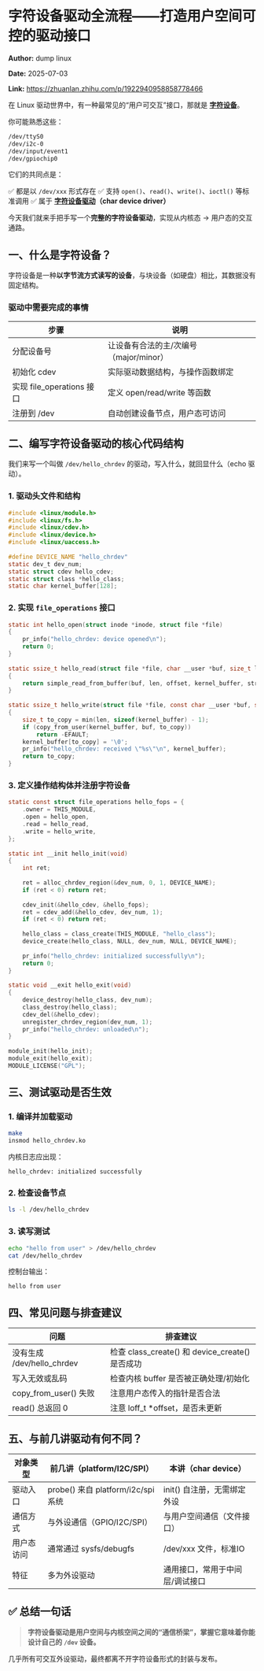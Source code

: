 # 字符设备驱动全流程——打造用户空间可控的驱动接口

**Author:** dump linux

**Date:** 2025-07-03

**Link:** https://zhuanlan.zhihu.com/p/1922940958858778466

在 Linux 驱动世界中，有一种最常见的“用户可交互”接口，那就是 **[字符设备](https://zhida.zhihu.com/search?content_id=259710552&content_type=Article&match_order=1&q=%E5%AD%97%E7%AC%A6%E8%AE%BE%E5%A4%87&zhida_source=entity)**。

你可能熟悉这些：

```bash
/dev/ttyS0
/dev/i2c-0
/dev/input/event1
/dev/gpiochip0
```

它们的共同点是：

✅ 都是以 `/dev/xxx` 形式存在 ✅ 支持 `open()`、`read()`、`write()`、`ioctl()` 等标准调用 ✅ 属于 **[字符设备驱动](https://zhida.zhihu.com/search?content_id=259710552&content_type=Article&match_order=1&q=%E5%AD%97%E7%AC%A6%E8%AE%BE%E5%A4%87%E9%A9%B1%E5%8A%A8&zhida_source=entity)（char device driver）**

今天我们就来手把手写一个**完整的字符设备驱动**，实现从内核态 → 用户态的交互通路。

## **一、什么是字符设备？**

字符设备是一种**以字节流方式读写的设备**，与块设备（如硬盘）相比，其数据没有固定结构。

### **驱动中需要完成的事情**

| 步骤 | 说明 |
| --- | --- |
| 分配设备号 | 让设备有合法的主/次编号（major/minor） |
| 初始化 cdev | 实际驱动数据结构，与操作函数绑定 |
| 实现 file_operations 接口 | 定义 open/read/write 等函数 |
| 注册到 /dev | 自动创建设备节点，用户态可访问 |

## **二、编写字符设备驱动的核心代码结构**

我们来写一个叫做 `/dev/hello_chrdev` 的驱动，写入什么，就回显什么（echo 驱动）。

### **1\. 驱动头文件和结构**

```c
#include <linux/module.h>
#include <linux/fs.h>
#include <linux/cdev.h>
#include <linux/device.h>
#include <linux/uaccess.h>
​
#define DEVICE_NAME "hello_chrdev"
static dev_t dev_num;
static struct cdev hello_cdev;
static struct class *hello_class;
static char kernel_buffer[128];
```

### **2\. 实现 `file_operations` 接口**

```c
static int hello_open(struct inode *inode, struct file *file)
{
    pr_info("hello_chrdev: device opened\n");
    return 0;
}
​
static ssize_t hello_read(struct file *file, char __user *buf, size_t len, loff_t *offset)
{
    return simple_read_from_buffer(buf, len, offset, kernel_buffer, strlen(kernel_buffer));
}
​
static ssize_t hello_write(struct file *file, const char __user *buf, size_t len, loff_t *offset)
{
    size_t to_copy = min(len, sizeof(kernel_buffer) - 1);
    if (copy_from_user(kernel_buffer, buf, to_copy))
        return -EFAULT;
    kernel_buffer[to_copy] = '\0';
    pr_info("hello_chrdev: received \"%s\"\n", kernel_buffer);
    return to_copy;
}
```

### **3\. 定义操作结构体并注册字符设备**

```c
static const struct file_operations hello_fops = {
    .owner = THIS_MODULE,
    .open = hello_open,
    .read = hello_read,
    .write = hello_write,
};
​
static int __init hello_init(void)
{
    int ret;
​
    ret = alloc_chrdev_region(&dev_num, 0, 1, DEVICE_NAME);
    if (ret < 0) return ret;
​
    cdev_init(&hello_cdev, &hello_fops);
    ret = cdev_add(&hello_cdev, dev_num, 1);
    if (ret < 0) return ret;
​
    hello_class = class_create(THIS_MODULE, "hello_class");
    device_create(hello_class, NULL, dev_num, NULL, DEVICE_NAME);
​
    pr_info("hello_chrdev: initialized successfully\n");
    return 0;
}
​
static void __exit hello_exit(void)
{
    device_destroy(hello_class, dev_num);
    class_destroy(hello_class);
    cdev_del(&hello_cdev);
    unregister_chrdev_region(dev_num, 1);
    pr_info("hello_chrdev: unloaded\n");
}
​
module_init(hello_init);
module_exit(hello_exit);
MODULE_LICENSE("GPL");
```

## **三、测试驱动是否生效**

### **1\. 编译并加载驱动**

```bash
make
insmod hello_chrdev.ko
```

内核日志应出现：

```text
hello_chrdev: initialized successfully
```

### **2\. 检查设备节点**

```bash
ls -l /dev/hello_chrdev
```

### **3\. 读写测试**

```bash
echo "hello from user" > /dev/hello_chrdev
cat /dev/hello_chrdev
```

控制台输出：

```text
hello from user
```

## **四、常见问题与排查建议**

| 问题 | 排查建议 |
| --- | --- |
| 没有生成 /dev/hello_chrdev | 检查 class_create() 和 device_create() 是否成功 |
| 写入无效或乱码 | 检查内核 buffer 是否被正确处理/初始化 |
| copy_from_user() 失败 | 注意用户态传入的指针是否合法 |
| read() 总返回 0 | 注意 loff_t *offset，是否未更新 |

## **五、与前几讲驱动有何不同？**

| 对象类型 | 前几讲（platform/I2C/SPI） | 本讲（char device） |
| --- | --- | --- |
| 驱动入口 | probe() 来自 platform/i2c/spi 系统 | init() 自注册，无需绑定外设 |
| 通信方式 | 与外设通信（GPIO/I2C/SPI） | 与用户空间通信（文件接口） |
| 用户态访问 | 通常通过 sysfs/debugfs | /dev/xxx 文件，标准IO |
| 特征 | 多为外设驱动 | 通用接口，常用于中间层/调试接口 |

## **✅ 总结一句话**

> **字符设备驱动是用户空间与内核空间之间的“通信桥梁”，掌握它意味着你能设计自己的 `/dev` 设备。**

几乎所有可交互外设驱动，最终都离不开字符设备形式的封装与发布。